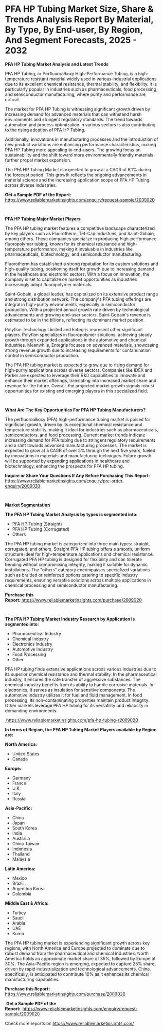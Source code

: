 <p><h1>PFA HP Tubing Market Size, Share & Trends Analysis Report By Material, By Type, By End-user, By Region, And Segment Forecasts, 2025 - 2032</h1></p><p><strong>PFA HP Tubing Market Analysis and Latest Trends</strong></p>
<p><p>PFA HP Tubing, or Perfluoroalkoxy High-Performance Tubing, is a high-temperature resistant material widely used in various industrial applications due to its excellent chemical resistance, thermal stability, and flexibility. It is particularly popular in industries such as pharmaceuticals, food processing, and semiconductor manufacturing, where purity and performance are critical. </p><p>The market for PFA HP Tubing is witnessing significant growth driven by increasing demand for advanced materials that can withstand harsh environments and stringent regulatory standards. The trend towards automation and process optimization in various sectors is also contributing to the rising adoption of PFA HP Tubing. </p><p>Additionally, innovations in manufacturing processes and the introduction of new product variations are enhancing performance characteristics, making PFA HP Tubing more appealing to end-users. The growing focus on sustainability and the shift toward more environmentally friendly materials further propel market expansion. </p><p>The PFA HP Tubing Market is expected to grow at a CAGR of 6.1% during the forecast period. This growth reflects the ongoing advancements in material science and the increasing application scope of PFA HP Tubing across diverse industries.</p></p>
<p><strong>Get a Sample PDF of the Report:&nbsp;</strong> <a href="https://www.reliablemarketinsights.com/enquiry/request-sample/2009020?utm_campaign=2004&utm_medium=2&utm_source=Github&utm_content=ia&utm_term=05022025&utm_id=pfa-hp-tubing">https://www.reliablemarketinsights.com/enquiry/request-sample/2009020</a></p>
<p>&nbsp;</p>
<p><strong>PFA HP Tubing Major Market Players</strong></p>
<p><p>The PFA HP tubing market features a competitive landscape characterized by key players such as Fluorotherm, Tef-Cap Industries, and Saint-Gobain, among others. These companies specialize in producing high-performance fluoropolymer tubing, known for its chemical resistance and high-temperature performance, making it invaluable in industries like pharmaceuticals, biotechnology, and semiconductor manufacturing.</p><p>Fluorotherm has established a strong reputation for its custom solutions and high-quality tubing, positioning itself for growth due to increasing demand in the healthcare and electronic sectors. With a focus on innovation, the company is set to capitalize on market opportunities as industries increasingly adopt fluoropolymer materials.</p><p>Saint-Gobain, a global leader, has capitalized on its extensive product range and strong distribution network. The company's PFA tubing offerings are integral in high-purity environments, especially in semiconductor production. With a projected annual growth rate driven by technological advancements and growing end-user sectors, Saint-Gobain's revenue is estimated to be in the billions, reflecting its dominant market position.</p><p>Polyflon Technology Limited and Entegris represent other significant players. Polyflon specializes in fluoropolymer solutions, achieving steady growth through expanded applications in the automotive and chemical industries. Meanwhile, Entegris focuses on advanced materials, showcasing strong revenue growth due to increasing requirements for contamination control in semiconductor production.</p><p>The PFA HP tubing market is expected to grow due to rising demand for high-purity applications across diverse sectors. Companies like IDEX and Parker are expected to leverage their R&D capabilities to innovate and enhance their market offerings, translating into increased market share and revenue for the future. Overall, the projected market growth signals robust opportunities for existing and emerging players in this specialized field.</p></p>
<p>&nbsp;</p>
<p><strong>What Are The Key Opportunities For PFA HP Tubing Manufacturers?</strong></p>
<p><p>The perfluoroalkoxy (PFA) high-performance tubing market is poised for significant growth, driven by its exceptional chemical resistance and temperature stability, making it ideal for industries such as pharmaceuticals, semiconductors, and food processing. Current market trends indicate increasing demand for PFA tubing due to stringent regulatory requirements and a shift towards advanced manufacturing processes. The market is expected to grow at a CAGR of over 5% through the next five years, fueled by innovations in materials and manufacturing techniques. Future growth will be supported by expanding applications in healthcare and biotechnology, enhancing the prospects for PFA HP tubing.</p></p>
<p><strong>Inquire or Share Your Questions If Any Before Purchasing This Report:</strong> <a href="https://www.reliablemarketinsights.com/enquiry/pre-order-enquiry/2009020?utm_campaign=2004&utm_medium=2&utm_source=Github&utm_content=ia&utm_term=05022025&utm_id=pfa-hp-tubing">https://www.reliablemarketinsights.com/enquiry/pre-order-enquiry/2009020</a></p>
<p>&nbsp;</p>
<p><strong>Market Segmentation</strong></p>
<p><strong>The PFA HP Tubing Market Analysis by types is segmented into:</strong></p>
<p><ul><li>PFA HP Tubing (Straight)</li><li>PFA HP Tubing (Corrugated)</li><li>Others</li></ul></p>
<p><p>The PFA HP tubing market is categorized into three main types: straight, corrugated, and others. Straight PFA HP tubing offers a smooth, uniform structure ideal for high-temperature applications and chemical resistance. Corrugated PFA HP tubing is designed for flexibility and can tolerate bending without compromising integrity, making it suitable for dynamic installations. The "others" category encompasses specialized variations such as braided or reinforced options catering to specific industry requirements, ensuring versatile solutions across multiple applications in chemical processing and semiconductor manufacturing.</p></p>
<p><strong>Purchase this Report:&nbsp;</strong><a href="https://www.reliablemarketinsights.com/purchase/2009020?utm_campaign=2004&utm_medium=2&utm_source=Github&utm_content=ia&utm_term=05022025&utm_id=pfa-hp-tubing">https://www.reliablemarketinsights.com/purchase/2009020</a></p>
<p>&nbsp;</p>
<p><strong>The PFA HP Tubing Market Industry Research by Application is segmented into:</strong></p>
<p><ul><li>Pharmaceutical Industry</li><li>Chemical Industry</li><li>Electronics Industry</li><li>Automotive Industry</li><li>Food Processing</li><li>Other</li></ul></p>
<p><p>PFA HP tubing finds extensive applications across various industries due to its superior chemical resistance and thermal stability. In the pharmaceutical industry, it ensures the safe transfer of aggressive substances. The chemical industry benefits from its ability to handle corrosive materials. In electronics, it serves as insulation for sensitive components. The automotive industry utilizes it for fuel and fluid management. In food processing, its non-contaminating properties maintain product integrity. Other markets leverage PFA HP tubing for its versatility and reliability in demanding environments.</p></p>
<p><a href="https://www.reliablemarketinsights.com/pfa-hp-tubing-r2009020?utm_campaign=2004&utm_medium=2&utm_source=Github&utm_content=ia&utm_term=05022025&utm_id=pfa-hp-tubing">&nbsp;https://www.reliablemarketinsights.com/pfa-hp-tubing-r2009020</a></p>
<p><strong>In terms of Region, the PFA HP Tubing Market Players available by Region are:</strong></p>
<p>
    <p> <strong> North America: </strong>
        <ul>
            <li>United States</li>
            <li>Canada</li>
        </ul>
        </p> 
    <p> <strong> Europe: </strong>
        <ul>
            <li>Germany</li>
            <li>France</li>
            <li>U.K.</li>
            <li>Italy</li>
            <li>Russia</li>
        </ul>
        </p> 
    <p> <strong> Asia-Pacific: </strong>
        <ul>
            <li>China</li>
            <li>Japan</li>
            <li>South Korea</li>
            <li>India</li>
            <li>Australia</li>
            <li>China Taiwan</li>
            <li>Indonesia</li>
            <li>Thailand</li>
            <li>Malaysia</li>
        </ul>
        </p> 
    <p> <strong> Latin America: </strong>
        <ul>
            <li>Mexico</li>
            <li>Brazil</li>
            <li>Argentina Korea</li>
            <li>Colombia</li>
        </ul>
        </p> 
    <p> <strong> Middle East & Africa: </strong>
        <ul>
            <li>Turkey</li>
            <li>Saudi</li>
            <li>Arabia</li>
            <li>UAE</li>
            <li>Korea</li>
        </ul>
    </p>
    </p>
<p><p>The PFA HP tubing market is experiencing significant growth across key regions, with North America and Europe projected to dominate due to robust demand from the pharmaceutical and chemical industries. North America holds an approximate market share of 35%, followed by Europe at 30%. The Asia-Pacific region is emerging, expected to capture 25% share, driven by rapid industrialization and technological advancements. China, specifically, is anticipated to contribute 10% as it enhances its chemical manufacturing capabilities.</p></p>
<p><strong>Purchase this Report: </strong><a href="https://www.reliablemarketinsights.com/purchase/2009020?utm_campaign=2004&utm_medium=2&utm_source=Github&utm_content=ia&utm_term=05022025&utm_id=pfa-hp-tubing">https://www.reliablemarketinsights.com/purchase/2009020</a></p>
<p>&nbsp;<strong>Get a Sample PDF of the Report:&nbsp;&nbsp;</strong><a href="https://www.reliablemarketinsights.com/enquiry/request-sample/2009020?utm_campaign=2004&utm_medium=2&utm_source=Github&utm_content=ia&utm_term=05022025&utm_id=pfa-hp-tubing">https://www.reliablemarketinsights.com/enquiry/request-sample/2009020</a></p>
<p><strong></strong></p>
<p>Check more reports on <a href="https://www.reliablemarketinsights.com/?utm_campaign=2004&utm_medium=2&utm_source=Github&utm_content=ia&utm_term=05022025&utm_id=pfa-hp-tubing">https://www.reliablemarketinsights.com/</a></p>